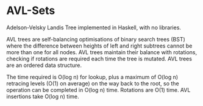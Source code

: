 # AVL-Sets
Adelson-Velsky Landis Tree implemented in Haskell, with no libraries.

AVL trees are self-balancing optimisations of binary search trees (BST) where the difference between heights of left and right subtrees cannot be more than one for all nodes. AVL trees maintain their balance with rotations, checking if rotations are required each time the tree is mutated. AVL trees are an ordered data structure.

The time required is O(log n) for lookup, plus a maximum of O(log n) retracing levels (O(1) on average) on the way back to the root, so the operation can be completed in O(log n) time. Rotations are O(1) time. AVL insertions take O(log n) time.

